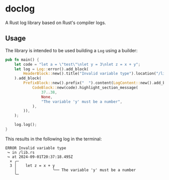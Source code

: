 # doclog

A Rust log library based on Rust's compiler logs.

## Usage

The library is intended to be used building a `Log` using a builder:

```rust
pub fn main() {
    let code = "let a = \"test\"\nlet y = 3\nlet z = x + y";
    let log = Log::error().add_block(
        HeaderBlock::new().title("Invalid variable type").location("/lib.rs").show_date(true).show_thread(false),
    ).add_block(
        PrefixBlock::new().prefix("  ").content(LogContent::new().add_block(
            CodeBlock::new(code).highlight_section_message(
                37..38,
                None,
                "The variable 'y' must be a number",
            ),
        )),
    );

    log.log();
}
```

This results in the following log in the terminal:

```
ERROR Invalid variable type
 ↪ in /lib.rs
 ↪ at 2024-09-01T20:37:18.495Z
  × ╭─
  3 │    let z = x + y
    │                ╰── The variable 'y' must be a number
    ╰─
```